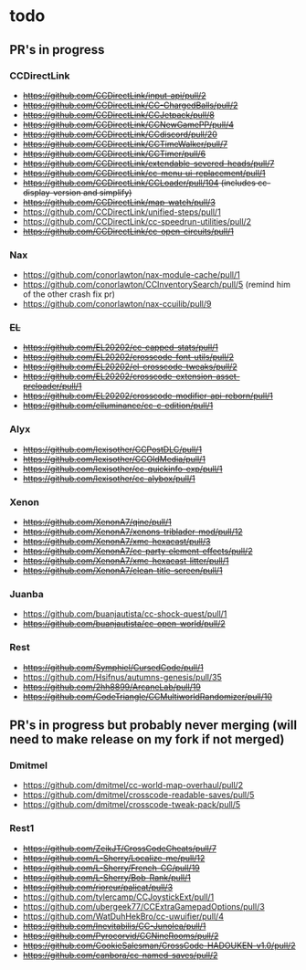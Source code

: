 <!-- markdownlint-disable MD013 MD034 -->

# todo

## PR's in progress

### CCDirectLink

- ~~https://github.com/CCDirectLink/input-api/pull/2~~
- ~~https://github.com/CCDirectLink/CC-ChargedBalls/pull/2~~
- ~~https://github.com/CCDirectLink/CCJetpack/pull/8~~
- ~~https://github.com/CCDirectLink/CCNewGamePP/pull/4~~
- ~~https://github.com/CCDirectLink/CCdiscord/pull/20~~
- ~~https://github.com/CCDirectLink/CCTimeWalker/pull/7~~
- ~~https://github.com/CCDirectLink/CCTimer/pull/6~~
- ~~https://github.com/CCDirectLink/extendable-severed-heads/pull/7~~
- ~~https://github.com/CCDirectLink/cc-menu-ui-replacement/pull/1~~
- ~~https://github.com/CCDirectLink/CCLoader/pull/104 (includes cc-display-version and simplify)~~
- ~~https://github.com/CCDirectLink/map-watch/pull/3~~
- https://github.com/CCDirectLink/unified-steps/pull/1
- https://github.com/CCDirectLink/cc-speedrun-utilities/pull/2
- ~~https://github.com/CCDirectLink/cc-open-circuits/pull/1~~

### Nax

- https://github.com/conorlawton/nax-module-cache/pull/1
- https://github.com/conorlawton/CCInventorySearch/pull/5 (remind him of the other crash fix pr)
- https://github.com/conorlawton/nax-ccuilib/pull/9

### ~~EL~~

- ~~https://github.com/EL20202/cc-capped-stats/pull/1~~
- ~~https://github.com/EL20202/crosscode-font-utils/pull/2~~
- ~~https://github.com/EL20202/el-crosscode-tweaks/pull/2~~
- ~~https://github.com/EL20202/crosscode-extension-asset-preloader/pull/1~~
- ~~https://github.com/EL20202/crosscode-modifier-api-reborn/pull/1~~
- ~~https://github.com/elluminance/cc-c-edition/pull/1~~

### Alyx

- ~~https://github.com/lexisother/CCPostDLC/pull/1~~
- ~~https://github.com/lexisother/CCOldMedia/pull/1~~
- ~~https://github.com/lexisother/cc-quickinfo-exp/pull/1~~
- ~~https://github.com/lexisother/cc-alybox/pull/1~~

### Xenon

- ~~https://github.com/XenonA7/qine/pull/1~~
- ~~https://github.com/XenonA7/xenons-triblader-mod/pull/12~~
- ~~https://github.com/XenonA7/xmc-hexacast/pull/3~~
- ~~https://github.com/XenonA7/cc-party-element-effects/pull/2~~
- ~~https://github.com/XenonA7/xmc-hexacast-litter/pull/1~~
- ~~https://github.com/XenonA7/clean-title-screen/pull/1~~

### Juanba

- https://github.com/buanjautista/cc-shock-quest/pull/1
- ~~https://github.com/buanjautista/cc-open-world/pull/2~~

### Rest

- ~~https://github.com/Symphiel/CursedCode/pull/1~~
- https://github.com/Hsifnus/autumns-genesis/pull/35
- ~~https://github.com/2hh8899/ArcaneLab/pull/19~~
- ~~https://github.com/CodeTriangle/CCMultiworldRandomizer/pull/10~~

## PR's in progress but probably never merging (will need to make release on my fork if not merged)

### Dmitmel

- https://github.com/dmitmel/cc-world-map-overhaul/pull/2
- https://github.com/dmitmel/crosscode-readable-saves/pull/5
- https://github.com/dmitmel/crosscode-tweak-pack/pull/5

### Rest1

- ~~https://github.com/ZeikJT/CrossCodeCheats/pull/7~~
- ~~https://github.com/L-Sherry/Localize-me/pull/12~~
- ~~https://github.com/L-Sherry/French-CC/pull/19~~
- ~~https://github.com/L-Sherry/Bob-Rank/pull/1~~
- ~~https://github.com/rioreur/palicat/pull/3~~
- https://github.com/tylercamp/CCJoystickExt/pull/1
- https://github.com/ubergeek77/CCExtraGamepadOptions/pull/3
- https://github.com/WatDuhHekBro/cc-uwuifier/pull/4
- ~~https://github.com/Inevitabilis/CC-Junolea/pull/1~~
- ~~https://github.com/Pyrocorvid/CCNineRooms/pull/2~~
- ~~https://github.com/CookieSalesman/CrossCode-HADOUKEN-v1.0/pull/2~~
- ~~https://github.com/canbora/cc-named-saves/pull/2~~
